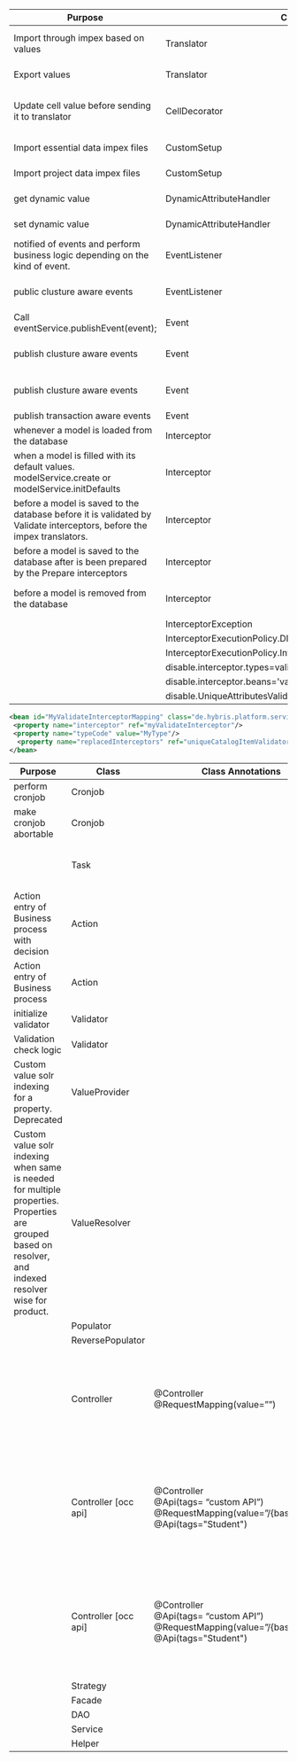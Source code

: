 | Purpose                                                                                                                | Class                                                       | Class Annotations               | Extends                                       | Implements                               | Method Annotations                              | Override methods                                                                             |
| ---------------------------------------------------------------------------------------------------------------------- | ----------------------------------------------------------- | ------------------------------- | --------------------------------------------- | ---------------------------------------- | ----------------------------------------------- | -------------------------------------------------------------------------------------------- |
| Import through impex based on values                                                                                   | Translator                                                  |                                 | AbstractValueTranslator                       |                                          | @Override                                       | importValue(final String valueExpr, final Item toItem)                                       |
| Export values                                                                                                          | Translator                                                  |                                 | AbstractValueTranslator                       |                                          | @Override                                       | exportValue(final Object value)                                                              |
| Update cell value before sending it to translator                                                                      | CellDecorator                                               |                                 |                                               | CSVCellDecorator                         | @Override                                       | decorate(final int position, final Map<Integer, String> srcLine)                             |
| Import essential data impex files                                                                                      | CustomSetup                                                 | @SystemSetup(extension = "\*")  |                                               |                                          | @SystemSetup(type = SystemSetup.Type.ESSENTIAL) | putInMyEssentialData()                                                                       |
| Import project data impex files                                                                                        | CustomSetup                                                 | @SystemSetup (extension = "\*") |                                               |                                          | @SystemSetup(type = SystemSetup.Type.PROJECT)   | addMyProjectData()                                                                           |
| get dynamic value                                                                                                      | DynamicAttributeHandler                                     |                                 |                                               | DynamicAttributeHandler< A, B>           |                                                 | get(final B item)                                                                            |
| set dynamic value                                                                                                      | DynamicAttributeHandler                                     |                                 |                                               | DynamicAttributeHandler< A, B>           |                                                 | set(final B item, final A value)                                                             |
| notified of events and perform business logic depending on the kind of event.                                          | EventListener                                               |                                 | AbstractEventListener<AfterItemCreationEvent> |                                          | @Override                                       | onEvent(final AfterItemCreationEvent event)                                                  |
| public clusture aware events                                                                                           | EventListener                                               |                                 | AbstractEventListener<AfterItemCreationEvent> |                                          | @Override                                       | canPublish(final PublishEventContext publishEventContext)                                    |
| Call eventService.publishEvent(event);                                                                                 | Event                                                       |                                 | AbstractEvent                                 | ClusterAwareEvent/ TransactionAwareEvent |                                                 | constructor event()                                                                          |
| publish clusture aware events                                                                                          | Event                                                       |                                 | AbstractEvent                                 | ClusterAwareEvent                        | @Override                                       | canPublish(final PublishEventContext publishEventContext)                                    |
| publish clusture aware events                                                                                          | Event                                                       |                                 | AbstractEvent                                 | ClusterAwareEvent                        | @Override                                       | publish(final int sourceNodeId, final int targetNodeId)                                      |
| publish transaction aware events                                                                                       | Event                                                       |                                 | AbstractEvent                                 | TransactionAwareEvent                    |                                                 | getId()                                                                                      |
| whenever a model is loaded from the database                                                                           | Interceptor                                                 |                                 |                                               | LoadInterceptor                          | @Override                                       | onLoad(Object model, InterceptorContext ctx)                                                 |
| when a model is filled with its default values. modelService.create or modelService.initDefaults                       | Interceptor                                                 |                                 |                                               | InitDefaultsInterceptor                  | @Override                                       | onInitDefaults(Object model, InterceptorContext ctx)                                         |
| before a model is saved to the database before it is validated by Validate interceptors, before the impex translators. | Interceptor                                                 |                                 |                                               | PrepareInterceptor                       | @Override                                       | onPrepare(Object model, InterceptorContext ctx)                                              |
| before a model is saved to the database after is been prepared by the Prepare interceptors                             | Interceptor                                                 |                                 |                                               | ValidateInterceptor                      | @Override                                       | onValidate(Object model, InterceptorContext ctx)                                             |
| before a model is removed from the database                                                                            | Interceptor                                                 |                                 |                                               | RemoveInterceptor                        | @Override                                       | onRemove(Object model, InterceptorContext ctx)                                               |
|                                                                                                                        | InterceptorException                                        |                                 |                                               |                                          |                                                 | <bean id="myValidateInterceptor" class="mypackage.MyValidateInterceptor" autowire="byName"/> |
|                                                                                                                        | InterceptorExecutionPolicy.DISABLED_INTERCEPTOR_TYPES       |                                 |                                               |                                          |                                                 |                                                                                              |
|                                                                                                                        | InterceptorExecutionPolicy.InterceptorType.VALIDATE         |                                 |                                               |                                          |                                                 |                                                                                              |
|                                                                                                                        | disable.interceptor.types=validate                          |                                 |                                               |                                          |                                                 |                                                                                              |
|                                                                                                                        | disable.interceptor.beans='validateCurrencyDataInterceptor' |                                 |                                               |                                          |                                                 |                                                                                              |
|                                                                                                                        | disable.UniqueAttributesValidator.for.types='Currency'      |                                 |                                               |                                          |                                                 |                                                                                              |

```xml
<bean id="MyValidateInterceptorMapping" class="de.hybris.platform.servicelayer.interceptor.impl.InterceptorMapping">
 <property name="interceptor" ref="myValidateInterceptor"/>
 <property name="typeCode" value="MyType"/>
  <property name="replacedInterceptors" ref="uniqueCatalogItemValidator"/>
</bean>
```

| Purpose                                                                                                                                                      | Class                | Class Annotations                                                                                         | Extends                                             | Implements                                 | Method Annotations                                                                                                                                                                                                                                                                                                                                             | Override methods                                                                                                                                                                                                                                                                             |
| ------------------------------------------------------------------------------------------------------------------------------------------------------------ | -------------------- | --------------------------------------------------------------------------------------------------------- | --------------------------------------------------- | ------------------------------------------ | -------------------------------------------------------------------------------------------------------------------------------------------------------------------------------------------------------------------------------------------------------------------------------------------------------------------------------------------------------------- | -------------------------------------------------------------------------------------------------------------------------------------------------------------------------------------------------------------------------------------------------------------------------------------------- |
| perform cronjob                                                                                                                                              | Cronjob              |                                                                                                           | AbstractJobPerformable<CronJobModel>                |                                            | @Override                                                                                                                                                                                                                                                                                                                                                      | perform(final CronJobModel cronJob)                                                                                                                                                                                                                                                          |
| make cronjob abortable                                                                                                                                       | Cronjob              |                                                                                                           | AbstractJobPerformable<CronJobModel>                |                                            | @Override                                                                                                                                                                                                                                                                                                                                                      | isAbortable()                                                                                                                                                                                                                                                                                |
|                                                                                                                                                              | Task                 |                                                                                                           |                                                     | TaskRunner<TaskModel>                      |                                                                                                                                                                                                                                                                                                                                                                | run(TaskService taskService, TaskModel task) <br> handleError( TaskService taskService, TaskModel task, Throwable error)                                                                                                                                                                     |
| Action entry of Business process with decision                                                                                                               | Action               |                                                                                                           | AbstractSimpleDecisionAction                        | AbstractAction                             | @Override                                                                                                                                                                                                                                                                                                                                                      | Transition executeAction(final BusinessProcessModel businessProcessModel) throws RetryLaterException                                                                                                                                                                                         |
| Action entry of Business process                                                                                                                             | Action               |                                                                                                           | AbstractProceduralAction                            | AbstractAction                             | @Override                                                                                                                                                                                                                                                                                                                                                      | void executeAction(final BusinessProcessModel businessProcessModel) throws RetryLaterException                                                                                                                                                                                               |
| initialize validator                                                                                                                                         | Validator            |                                                                                                           |                                                     | ConstraintValidator<NotLoremIpsum, String> | @Override                                                                                                                                                                                                                                                                                                                                                      | initialize(final NotLoremIpsum constraintAnnotation)                                                                                                                                                                                                                                         |
| Validation check logic                                                                                                                                       | Validator            |                                                                                                           |                                                     | ConstraintValidator<NotLoremIpsum, String> | @Override                                                                                                                                                                                                                                                                                                                                                      | isValid(final String value, final ConstraintValidatorContext context)                                                                                                                                                                                                                        |
| Custom value solr indexing for a property. Deprecated                                                                                                        | ValueProvider        |                                                                                                           | AbstractPropertyFieldValueProvider                  | FieldValueProvider, Serializable           | @Override                                                                                                                                                                                                                                                                                                                                                      | getFieldValues(final IndexConfig indexConfig, final IndexedProperty indexedProperty, final Object obj) fieldValues.add(new FieldValue(fieldName,value);                                                                                                                                      |
| Custom value solr indexing when same is needed for multiple properties.<br> Properties are grouped based on resolver, and indexed resolver wise for product. | ValueResolver        |                                                                                                           | AbstractValueResolver<ProductModel, Object, Object> |                                            | @Override                                                                                                                                                                                                                                                                                                                                                      | addFieldValues(InputDocument inputDocument, IndexerBatchContext indexerBatchContext, IndexedProperty indexedProperty, ProductModel productModel, ValueResolverContext<Object, Object> valueResolverContext) document.addField(name,value);                                                   |
|                                                                                                                                                              | Populator            |                                                                                                           |                                                     |                                            |                                                                                                                                                                                                                                                                                                                                                                |                                                                                                                                                                                                                                                                                              |
|                                                                                                                                                              | ReversePopulator     |                                                                                                           |                                                     |                                            |                                                                                                                                                                                                                                                                                                                                                                |                                                                                                                                                                                                                                                                                              |
|                                                                                                                                                              | Controller           | @Controller<br>@RequestMapping(value=””)                                                                  |                                                     |                                            | @RequestMapping(value=””,method=RequestMethod.GET)                                                                                                                                                                                                                                                                                                             | Public String methodname(@PathVariable(”a”) String a,<br>@RequestParam(value=”q”, required=”false”, defaultvalue=”abc”) String b, Model model, HTTPServletRequest request, HTTPServletResponse response) throws \*Exceptions                                                                 |
|                                                                                                                                                              | Controller [occ api] | @Controller<br>@Api(tags= “custom API”)<br>@RequestMapping(value=”/{baseSiteId}”)<br>@Api(tags="Student") |                                                     |                                            | @Secured("ROLE_TRUSTED_CLIENT")<br>@RequestMapping(value="/{studentId}", method= RequestMethod.GET)<br>@ResponseBody<br>@ApiOperation(nickname="getStudentDetails", value="Get a Specific Student Details",notes="Return a specific Student based on studentId",<br>authorizations={@Authorization(value="oauth2_client_credentials")})<br>@ApiBaseSiteIdParam | Public ResponseWsDTO methodName(@ApiParam(value=”abc”, required=true) @PathVariable String baseSiteId,<br> @ApiParam(value=”abc”, required=true) @PathVariable String StudentId,<br>@ApiParam @RequestParam(default = DEFAULT) String fields)                                                |
|                                                                                                                                                              | Controller [occ api] | @Controller<br>@Api(tags= “custom API”)<br>@RequestMapping(value=”/{baseSiteId}”)<br>@Api(tags="Student") |                                                     |                                            | @RequestMapping(value="/docs", method= RequestMethod.POST, consumes={MediaType.APPLICATION_JSON_VALUE})                                                                                                                                                                                                                                                        | Public ResponseWsDTO methodName(@ApiParam(value=”abc”, required=true) @PathVariable String baseSiteId, @ApiParam(value=”abc”, required=true) ,<br>@ApiParam(value=”abc”, required=true) @RequestBody RequestWsDTO requestWsDTO,<br>@ApiParam @RequestParam(default = DEFAULT) String fields) |
|                                                                                                                                                              | Strategy             |                                                                                                           |                                                     |                                            |                                                                                                                                                                                                                                                                                                                                                                |
|                                                                                                                                                              | Facade               |                                                                                                           |                                                     |                                            |                                                                                                                                                                                                                                                                                                                                                                |
|                                                                                                                                                              | DAO                  |                                                                                                           |                                                     |                                            |                                                                                                                                                                                                                                                                                                                                                                |
|                                                                                                                                                              | Service              |                                                                                                           |                                                     |                                            |                                                                                                                                                                                                                                                                                                                                                                |
|                                                                                                                                                              | Helper               |                                                                                                           |                                                     |                                            |                                                                                                                                                                                                                                                                                                                                                                |
